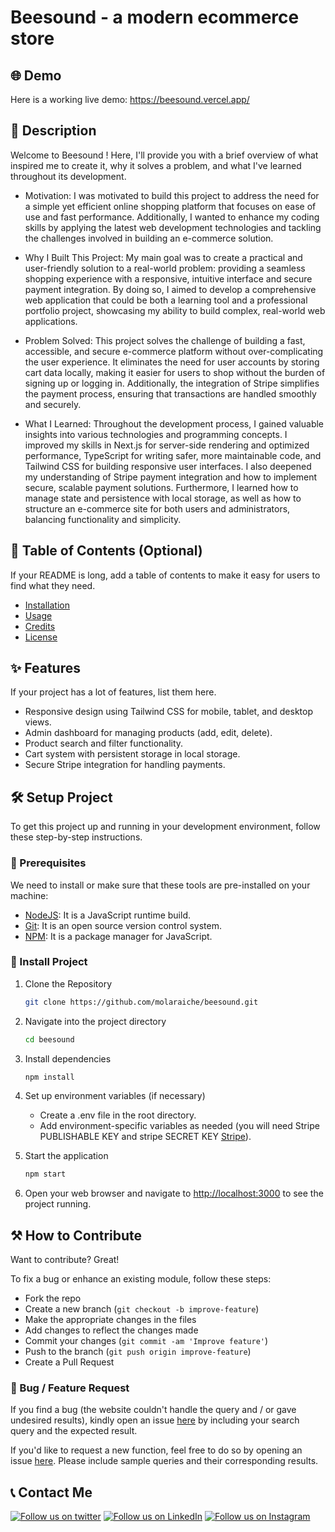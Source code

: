 # Beesound - a modern ecommerce store

## 🌐 Demo

Here is a working live demo: https://beesound.vercel.app/

## 📝 Description

Welcome to Beesound ! Here, I'll provide you with a brief overview of what inspired me to create it, why it solves a problem, and what I've learned throughout its development.

- Motivation:
  I was motivated to build this project to address the need for a simple yet efficient online shopping platform that focuses on ease of use and fast performance. Additionally, I wanted to enhance my coding skills by applying the latest web development technologies and tackling the challenges involved in building an e-commerce solution.

- Why I Built This Project:
  My main goal was to create a practical and user-friendly solution to a real-world problem: providing a seamless shopping experience with a responsive, intuitive interface and secure payment integration. By doing so, I aimed to develop a comprehensive web application that could be both a learning tool and a professional portfolio project, showcasing my ability to build complex, real-world web applications.

- Problem Solved:
  This project solves the challenge of building a fast, accessible, and secure e-commerce platform without over-complicating the user experience. It eliminates the need for user accounts by storing cart data locally, making it easier for users to shop without the burden of signing up or logging in. Additionally, the integration of Stripe simplifies the payment process, ensuring that transactions are handled smoothly and securely.

- What I Learned:
  Throughout the development process, I gained valuable insights into various technologies and programming concepts. I improved my skills in Next.js for server-side rendering and optimized performance, TypeScript for writing safer, more maintainable code, and Tailwind CSS for building responsive user interfaces. I also deepened my understanding of Stripe payment integration and how to implement secure, scalable payment solutions. Furthermore, I learned how to manage state and persistence with local storage, as well as how to structure an e-commerce site for both users and administrators, balancing functionality and simplicity.

## 📖 Table of Contents (Optional)

If your README is long, add a table of contents to make it easy for users to find what they need.

- [Installation](#installation)
- [Usage](#usage)
- [Credits](#credits)
- [License](#license)

## ✨ Features

If your project has a lot of features, list them here.

- Responsive design using Tailwind CSS for mobile, tablet, and desktop views.
- Admin dashboard for managing products (add, edit, delete).
- Product search and filter functionality.
- Cart system with persistent storage in local storage.
- Secure Stripe integration for handling payments.

## 🛠️ Setup Project

To get this project up and running in your development environment, follow these step-by-step instructions.

### 🍴 Prerequisites

We need to install or make sure that these tools are pre-installed on your machine:

- [NodeJS](https://nodejs.org/en/download/): It is a JavaScript runtime build.
- [Git](https://git-scm.com/downloads): It is an open source version control system.
- [NPM](https://docs.npmjs.com/getting-started/installing-node): It is a package manager for JavaScript.

### 🚀 Install Project

1. Clone the Repository

   ```bash
   git clone https://github.com/molaraiche/beesound.git
   ```

2. Navigate into the project directory

   ```bash
   cd beesound
   ```

3. Install dependencies

   ```bash
   npm install
   ```

4. Set up environment variables (if necessary)

   - Create a .env file in the root directory.
   - Add environment-specific variables as needed (you will need Stripe PUBLISHABLE KEY and stripe SECRET KEY [Stripe](https://stripe.com/)).

5. Start the application

   ```bash
   npm start
   ```

6. Open your web browser and navigate to <a href="http://localhost:3000" target="_blank">http://localhost:3000</a> to see the project running.

## ⚒️ How to Contribute

Want to contribute? Great!

To fix a bug or enhance an existing module, follow these steps:

- Fork the repo
- Create a new branch (`git checkout -b improve-feature`)
- Make the appropriate changes in the files
- Add changes to reflect the changes made
- Commit your changes (`git commit -am 'Improve feature'`)
- Push to the branch (`git push origin improve-feature`)
- Create a Pull Request

### 📩 Bug / Feature Request

If you find a bug (the website couldn't handle the query and / or gave undesired results), kindly open an issue [here](https://github.com/molaraiche/beesound/issues/new) by including your search query and the expected result.

If you'd like to request a new function, feel free to do so by opening an issue [here](https://github.com/molaraiche/beesound/issues/new). Please include sample queries and their corresponding results.

## 📞 Contact Me

[![Follow us on twitter](https://img.shields.io/twitter/follow/molaraiche.svg?style=social)](https://twitter.com/intent/follow?screen_name=molaraiche)
[![Follow us on LinkedIn](https://img.shields.io/badge/LinkedIn-mohamedlaraiche-blue?style=flat&logo=linkedin&logoColor=b0c0c0&labelColor=363D44)](https://www.linkedin.com/company/mohamedlaraiche)
[![Follow us on Instagram](https://img.shields.io/badge/Instagram-molaraiche-grey?style=flat&logo=instagram&logoColor=b0c0c0&labelColor=8134af)](https://www.instagram.com/molaraiche)
